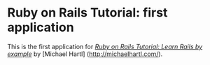 # Ruby on Rails Tutorial: first application

This is the first application for [*Ruby on Rails Tutorial: Learn Rails by example*](http://railstutorial.org/) by  [Michael Hartl] (http://michaelhartl.com/).